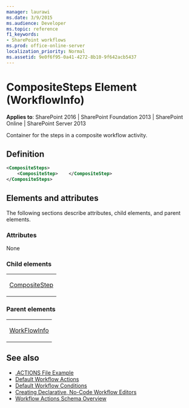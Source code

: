 ```yaml
---
manager: laurawi
ms.date: 3/9/2015
ms.audience: Developer
ms.topic: reference
f1_keywords:
- SharePoint workflows
ms.prod: office-online-server
localization_priority: Normal
ms.assetid: 9e0f6f95-0a41-4272-8b10-9f642acb5437
---
```


# CompositeSteps Element (WorkflowInfo)

**Applies to**: SharePoint 2016 | SharePoint Foundation 2013 | SharePoint Online | SharePoint Server 2013

Container for the steps in a composite workflow activity.

## Definition

```XML
<CompositeSteps>
    <CompositeStep>    </CompositeStep>
</CompositeSteps>
```

## Elements and attributes

The following sections describe attributes, child elements, and parent elements.

### Attributes

None

### Child elements

<table>
<colgroup>
<col width="100%" />
</colgroup>
<tbody>
<tr class="odd">
<td align="left"><p><a href="compositestep-element-workflowinfo.md">CompositeStep</a></p></td>
</tr>
</tbody>
</table>

### Parent elements

<table>
<colgroup>
<col width="100%" />
</colgroup>
<tbody>
<tr class="odd">
<td align="left"><p><a href="workflowinfo-element-workflowinfo.md">WorkFlowInfo</a></p></td>
</tr>
</tbody>
</table>


## See also

- [.ACTIONS File Example](actions-file-example-workflowinfo.md)
- [Default Workflow Actions](default-workflow-actions-workflowinfo.md)
- [Default Workflow Conditions](default-workflow-conditions-workflowinfo.md)
- [Creating Declarative, No-Code Workflow Editors](http://msdn.microsoft.com/library/60dfda8d-e724-4d7d-9578-aa239c362dcf(Office.15).aspx)
- [Workflow Actions Schema Overview](http://msdn.microsoft.com/library/25da07cb-b228-43f2-9cdf-c8c71c3eabbb(Office.15).aspx)








